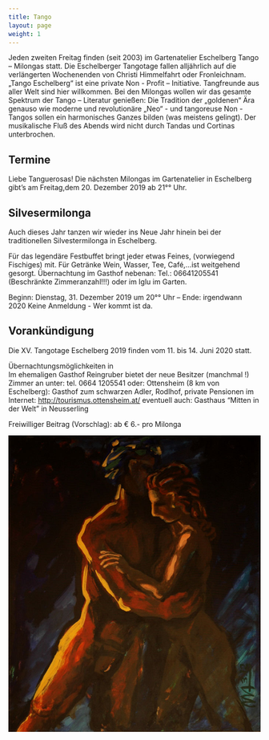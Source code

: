 ```yaml
---
title: Tango
layout: page
weight: 1
---
```


Jeden zweiten Freitag finden (seit 2003) im Gartenatelier Eschelberg Tango – Milongas statt. Die Eschelberger Tangotage fallen alljährlich auf die verlängerten Wochenenden von Christi Himmelfahrt oder Fronleichnam.  
„Tango Eschelberg“ ist eine private Non - Profit – Initiative. Tangfreunde aus aller Welt sind hier willkommen.
Bei den Milongas wollen wir das gesamte Spektrum der Tango – Literatur genießen: Die Tradition der „goldenen“ Ära genauso wie moderne und revolutionäre „Neo“ - und tangoreuse Non -Tangos sollen ein harmonisches Ganzes bilden (was meistens gelingt).
Der musikalische Fluß des Abends wird nicht durch Tandas und Cortinas unterbrochen.

## Termine

Liebe Tanguerosas!
Die nächsten Milongas im Gartenatelier in Eschelberg gibt’s am Freitag,dem 20. Dezember 2019 ab 21°° Uhr.

## Silvesermilonga
Auch dieses Jahr tanzen wir wieder ins Neue Jahr hinein bei der traditionellen Silvestermilonga in Eschelberg.

Für das legendäre Festbuffet bringt jeder etwas Feines, (vorwiegend Fischiges) mit. Für Getränke Wein, Wasser, Tee, Café,…ist weitgehend gesorgt.
Übernachtung im Gasthof nebenan: Tel.: 06641205541 (Beschränkte Zimmeranzahl!!!) oder im Iglu im Garten.

Beginn: Dienstag, 31. Dezember 2019 um 20°° Uhr – Ende: irgendwann 2020
Keine Anmeldung - Wer kommt ist da.

## Vorankündigung
Die XV. Tangotage Eschelberg 2019 finden vom 11. bis 14. Juni 2020 statt.

Übernachtungsmöglichkeiten in 
Im ehemaligen Gasthof Reingruber bietet der neue Besitzer (manchmal !) Zimmer an unter: tel. 0664 1205541
oder: Ottensheim (8 km von Eschelberg): Gasthof zum schwarzen Adler, Rodlhof, private Pensionen im Internet: http://tourismus.ottensheim.at/ eventuell auch: Gasthaus “Mitten in der Welt” in Neusserling

Freiwilliger Beitrag (Vorschlag): ab € 6.- pro Milonga 

![Titel](/files/tango/TB12_248.jpg)
